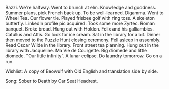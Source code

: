 Bazzi. We’re halfway. Went to brunch at elm. Knowledge and goodness. Summer plans, pick French back up. To be well-learned. Digamma. Went to Wheel Tea. Our flower tie. Played frisbee golf with ring toss. A skeleton butterfly. LinkedIn profile pic acquired. Took some more Zyrtec. Roman banquet. Broke bread. Hung out with Holden. Felix and his galliambics. Catullus and Attis. Go look for ice cream. Sat in the library for a bit. Dinner then moved to the Puzzle Hunt closing ceremony. Fell asleep in assembly. Read Oscar Wilde in the library. Front street tea planning. Hung out in the library with Jacqueline. Ma Vie de Courgette. Big diomede and little diomede. “Our little infinity”. A lunar eclipse. Do laundry tomorrow. Go on a run.

Wishlist: 
A copy of Beowulf with Old English and translation side by side. 

Song: Sober to Death by Car Seat Headrest.
